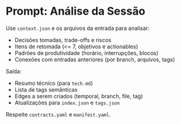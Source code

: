 # Prompt: Análise da Sessão

Use `context.json` e os arquivos da entrada para analisar:
- Decisões tomadas, trade-offs e riscos
- Itens de retomada (<= 7, objetivos e actionables)
- Padrões de produtividade (horário, interrupções, blocos)
- Conexões com entradas anteriores (por branch, arquivos, tags)

Saída:
- Resumo técnico (para `tech.md`)
- Lista de tags semânticas
- Edges a serem criados (temporal, branch, file, tag)
- Atualizações para `index.json` e `tags.json`

Respeite `contracts.yaml` e `manifest.yaml`.

